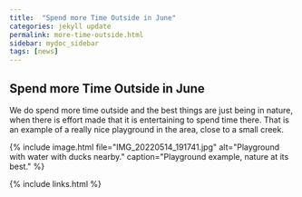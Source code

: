 ```yaml
---
title:  "Spend more Time Outside in June"
categories: jekyll update
permalink: more-time-outside.html
sidebar: mydoc_sidebar
tags: [news]
---
```


## Spend more Time Outside in June

We do spend more time outside and the best things are just being in nature, when there is effort made that it is entertaining to spend time there. That is an example of a really nice playground in the area, close to a small creek.

{% include image.html file="IMG_20220514_191741.jpg" alt="Playground with water with ducks nearby." caption="Playground example, nature at its best." %}

{% include links.html %}
